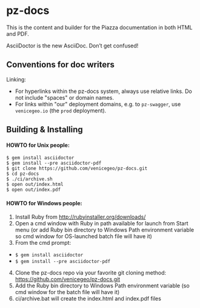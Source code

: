 # pz-docs

This is the content and builder for the Piazza documentation in both HTML and PDF.


AsciiDoctor is the new AsciiDoc. Don’t get confused!

## Conventions for doc writers

Linking:
- For hyperlinks within the pz-docs system, always use relative links. Do not include "spaces" or domain names.
- For links within "our" deployment domains, e.g. to `pz-swagger`, use `venicegeo.io` (the `prod` deployment).

## Building & Installing

#### HOWTO for Unix people:

    $ gem install asciidoctor
    $ gem install --pre asciidoctor-pdf
    $ git clone https://github.com/venicegeo/pz-docs.git
    $ cd pz-docs
    $ ./ci/archive.sh
    $ open out/index.html
    $ open out/index.pdf

#### HOWTO for Windows people:

1. Install Ruby from http://rubyinstaller.org/downloads/
2. Open a cmd window with Ruby in path available for launch from Start menu (or add Ruby bin directory to Windows Path environment variable so cmd window for OS-launched batch file will have it)
3. From the cmd prompt:

  * `$ gem install asciidoctor`
  * `$ gem install --pre asciidoctor-pdf`

4. Clone the pz-docs repo via your favorite git cloning method: https://github.com/venicegeo/pz-docs.git
5. Add the Ruby bin directory to Windows Path environment variable (so cmd window for the batch file will have it)
6. ci/archive.bat will create the index.html and index.pdf files





